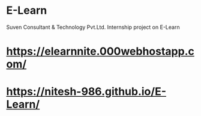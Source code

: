 # E-Learn
Suven Consultant & Technology Pvt.Ltd. Internship project on E-Learn
# https://elearnnite.000webhostapp.com/
# https://nitesh-986.github.io/E-Learn/
